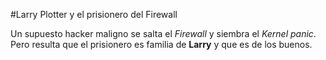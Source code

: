 #Larry Plotter y el prisionero del Firewall

Un supuesto hacker maligno se salta el *Firewall* y siembra el *Kernel panic*.
Pero resulta que el prisionero es familia de **Larry** y que es de los buenos.
